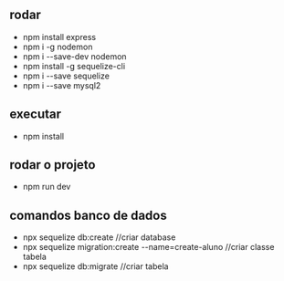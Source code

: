 ## rodar
- npm install express
- npm i -g nodemon
- npm i --save-dev nodemon
- npm install -g sequelize-cli
- npm i --save sequelize
- npm i --save mysql2

## executar
- npm install

## rodar o projeto
- npm run dev

## comandos banco de dados
- npx sequelize db:create //criar database
- npx sequelize migration:create --name=create-aluno //criar classe tabela
- npx sequelize db:migrate //criar tabela
